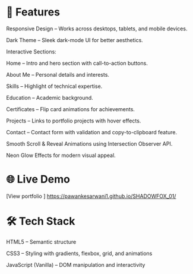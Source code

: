 # 🚀 Features

Responsive Design – Works across desktops, tablets, and mobile devices.

Dark Theme – Sleek dark-mode UI for better aesthetics.

Interactive Sections:

Home – Intro and hero section with call-to-action buttons.

About Me – Personal details and interests.

Skills – Highlight of technical expertise.

Education – Academic background.

Certificates – Flip card animations for achievements.

Projects – Links to portfolio projects with hover effects.

Contact – Contact form with validation and copy-to-clipboard feature.

Smooth Scroll & Reveal Animations using Intersection Observer API.

Neon Glow Effects for modern visual appeal.

# 🌐 Live Demo
[View portfolio ]  https://pawankesarwani1.github.io/SHADOWFOX_01/


# 🛠️ Tech Stack

HTML5 – Semantic structure

CSS3 – Styling with gradients, flexbox, grid, and animations

JavaScript (Vanilla) – DOM manipulation and interactivity
